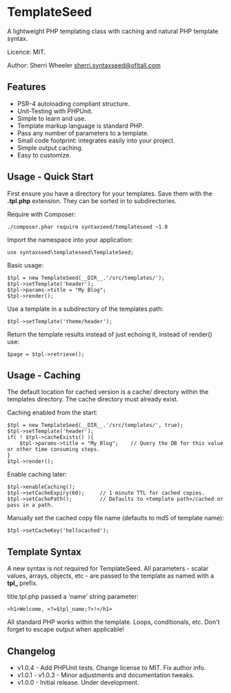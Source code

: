 TemplateSeed
=========================

A lightweight PHP templating class with caching and natural PHP template syntax.

Licence: MIT.

Author: Sherri Wheeler sherri.syntaxseed@ofitall.com

Features
--------

* PSR-4 autoloading compliant structure.
* Unit-Testing with PHPUnit.
* Simple to learn and use.
* Template markup language is standard PHP.
* Pass any number of parameters to a template.
* Small code footprint: integrates easily into your project.
* Simple output caching.
* Easy to customize.

Usage - Quick Start
--------

First ensure you have a directory for your templates. Save them with the **.tpl.php** extension. They can be sorted in to subdirectories.

Require with Composer:
```
./composer.phar require syntaxseed/templateseed ~1.0
```

Import the namespace into your application:
```
use syntaxseed\templateseed\TemplateSeed;
```

Basic usage:
```
$tpl = new TemplateSeed(__DIR__.'/src/templates/');
$tpl->setTemplate('header');
$tpl->params->title = "My Blog";
$tpl->render();
```

Use a template in a subdirectory of the templates path:
```
$tpl->setTemplate('theme/header');
```

Return the template results instead of just echoing it, instead of render() use:
```
$page = $tpl->retrieve();
```

Usage - Caching
--------

The default location for cached version is a cache/ directory within the templates directory. The cache directory must already exist.

Caching enabled from the start:
```
$tpl = new TemplateSeed(__DIR__.'/src/templates/', true);
$tpl->setTemplate('header');
if( ! $tpl->cacheExists() ){
	$tpl->params->title = "My Blog"; 	// Query the DB for this value or other time consuming steps.
}
$tpl->render();
```

Enable caching later:
```
$tpl->enableCaching();      
$tpl->setCacheExpiry(60);     // 1 minute TTL for cached copies.
$tpl->setCachePath();         // Defaults to <template path>/cached or pass in a path.
```

Manually set the cached copy file name (defaults to md5 of template name):
```
$tpl->setCacheKey('hellocached');
```

Template Syntax
--------

A new syntax is not required for TemplateSeed. All parameters - scalar values, arrays, objects, etc - are passed to the template as named with a **tpl_** prefix.

title.tpl.php passed a 'name' string parameter:
```
<h1>Welcome, <?=$tpl_name;?>!</h1>
```

All standard PHP works within the template. Loops, conditionals, etc. Don't forget to escape output when applicable!


Changelog
--------

* v1.0.4 - Add PHPUnit tests. Change license to MIT. Fix author info.
* v1.0.1 - v1.0.3 - Minor adjustments and documentation tweaks.
* v1.0.0 - Initial release. Under development.